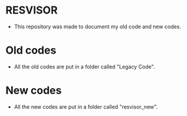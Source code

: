 # RESVISOR

* This repository was made to document my old code and new codes.

# Old codes

* All the old codes are put in a folder called "Legacy Code".

# New codes

* All the new codes are put in a folder called "resvisor_new".